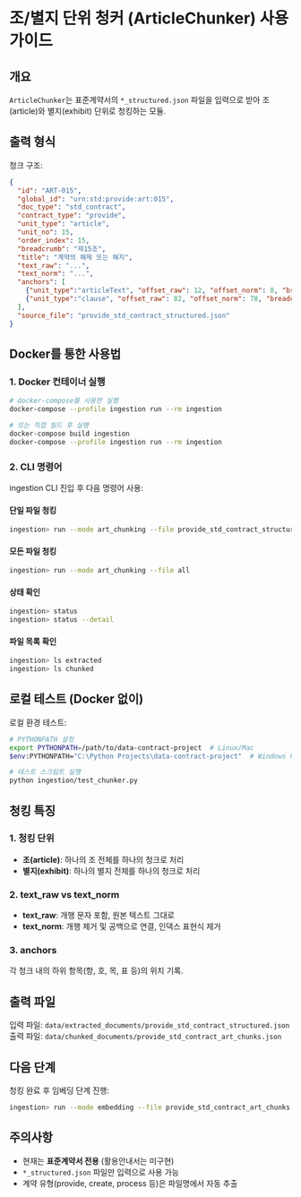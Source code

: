 # 조/별지 단위 청커 (ArticleChunker) 사용 가이드

## 개요

`ArticleChunker`는 표준계약서의 `*_structured.json` 파일을 입력으로 받아 조(article)와 별지(exhibit) 단위로 청킹하는 모듈.

## 출력 형식

청크 구조:

```json
{
  "id": "ART-015",
  "global_id": "urn:std:provide:art:015",
  "doc_type": "std_contract",
  "contract_type": "provide",
  "unit_type": "article",
  "unit_no": 15,
  "order_index": 15,
  "breadcrumb": "제15조",
  "title": "계약의 해제 또는 해지",
  "text_raw": "...",
  "text_norm": "...",
  "anchors": [
    {"unit_type":"articleText", "offset_raw": 12, "offset_norm": 8, "breadcrumb": "제15조 조본문"},
    {"unit_type":"clause", "offset_raw": 82, "offset_norm": 78, "breadcrumb": "제15조 제1항"}
  ],
  "source_file": "provide_std_contract_structured.json"
}
```

## Docker를 통한 사용법

### 1. Docker 컨테이너 실행

```bash
# docker-compose를 사용한 실행
docker-compose --profile ingestion run --rm ingestion

# 또는 직접 빌드 후 실행
docker-compose build ingestion
docker-compose --profile ingestion run --rm ingestion
```

### 2. CLI 명령어

ingestion CLI 진입 후 다음 명령어 사용:

#### 단일 파일 청킹
```bash
ingestion> run --mode art_chunking --file provide_std_contract_structured.json
```

#### 모든 파일 청킹
```bash
ingestion> run --mode art_chunking --file all
```

#### 상태 확인
```bash
ingestion> status
ingestion> status --detail
```

#### 파일 목록 확인
```bash
ingestion> ls extracted
ingestion> ls chunked
```

## 로컬 테스트 (Docker 없이)

로컬 환경 테스트:

```bash
# PYTHONPATH 설정
export PYTHONPATH=/path/to/data-contract-project  # Linux/Mac
$env:PYTHONPATH="C:\Python Projects\data-contract-project"  # Windows PowerShell

# 테스트 스크립트 실행
python ingestion/test_chunker.py
```

## 청킹 특징

### 1. 청킹 단위
- **조(article)**: 하나의 조 전체를 하나의 청크로 처리
- **별지(exhibit)**: 하나의 별지 전체를 하나의 청크로 처리

### 2. text_raw vs text_norm
- **text_raw**: 개행 문자 포함, 원본 텍스트 그대로
- **text_norm**: 개행 제거 및 공백으로 연결, 인덱스 표현식 제거

### 3. anchors
각 청크 내의 하위 항목(항, 호, 목, 표 등)의 위치 기록.

## 출력 파일

입력 파일: `data/extracted_documents/provide_std_contract_structured.json`
출력 파일: `data/chunked_documents/provide_std_contract_art_chunks.json`

## 다음 단계

청킹 완료 후 임베딩 단계 진행:

```bash
ingestion> run --mode embedding --file provide_std_contract_art_chunks.json
```

## 주의사항

- 현재는 **표준계약서 전용** (활용안내서는 미구현)
- `*_structured.json` 파일만 입력으로 사용 가능
- 계약 유형(provide, create, process 등)은 파일명에서 자동 추출


